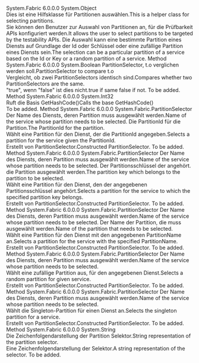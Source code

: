 <Type Name="PartitionSelector" FullName="System.Fabric.PartitionSelector">
  <TypeSignature Language="C#" Value="public class PartitionSelector" />
  <TypeSignature Language="ILAsm" Value=".class public auto ansi serializable beforefieldinit PartitionSelector extends System.Object" />
  <TypeSignature Language="DocId" Value="T:System.Fabric.PartitionSelector" />
  <TypeSignature Language="VB.NET" Value="Public Class PartitionSelector" />
  <TypeSignature Language="F#" Value="type PartitionSelector = class" />
  <AssemblyInfo>
    <AssemblyName>System.Fabric</AssemblyName>
    <AssemblyVersion>6.0.0.0</AssemblyVersion>
  </AssemblyInfo>
  <Base>
    <BaseTypeName>System.Object</BaseTypeName>
  </Base>
  <Interfaces />
  <Docs>
    <summary>
            <span data-ttu-id="92dd8-101">Dies ist eine Hilfsklasse für Partitionen auswählen.</span><span class="sxs-lookup"><span data-stu-id="92dd8-101">This is a helper class for selecting partitions.</span></span> 
            </summary>
    <remarks>
            <span data-ttu-id="92dd8-102">Sie können den Benutzer zur Auswahl von Partitionen an, für die Prüfbarkeit APIs konfiguriert werden.</span><span class="sxs-lookup"><span data-stu-id="92dd8-102">It allows the user to select partitions to be targeted by the testability APIs.</span></span> <span data-ttu-id="92dd8-103">Die Auswahl kann eine bestimmte Partition eines Diensts auf Grundlage der Id oder Schlüssel oder eine zufällige Partition eines Diensts sein.</span><span class="sxs-lookup"><span data-stu-id="92dd8-103">The selection can be a particular partition of a service based on the Id or Key or a random partition of a service.</span></span>
            </remarks>
  </Docs>
  <Members>
    <Member MemberName="Equals">
      <MemberSignature Language="C#" Value="public override bool Equals (object obj);" />
      <MemberSignature Language="ILAsm" Value=".method public hidebysig virtual instance bool Equals(object obj) cil managed" />
      <MemberSignature Language="DocId" Value="M:System.Fabric.PartitionSelector.Equals(System.Object)" />
      <MemberSignature Language="VB.NET" Value="Public Overrides Function Equals (obj As Object) As Boolean" />
      <MemberSignature Language="F#" Value="override this.Equals : obj -&gt; bool" Usage="partitionSelector.Equals obj" />
      <MemberType>Method</MemberType>
      <AssemblyInfo>
        <AssemblyName>System.Fabric</AssemblyName>
        <AssemblyVersion>6.0.0.0</AssemblyVersion>
      </AssemblyInfo>
      <ReturnValue>
        <ReturnType>System.Boolean</ReturnType>
      </ReturnValue>
      <Parameters>
        <Parameter Name="obj" Type="System.Object" />
      </Parameters>
      <Docs>
        <param name="obj"><span data-ttu-id="92dd8-104">PartitionSelector, t.o verglichen werden soll.</span><span class="sxs-lookup"><span data-stu-id="92dd8-104">PartitionSelector to compare t.o</span></span></param>
        <summary>
            <span data-ttu-id="92dd8-105">Vergleicht, ob zwei PartitionSelectors identisch sind.</span><span class="sxs-lookup"><span data-stu-id="92dd8-105">Compares whether two PartitionSelectors are the same.</span></span>
            </summary>
        <returns><span data-ttu-id="92dd8-106">"true", wenn "false" ist dies nicht.</span><span class="sxs-lookup"><span data-stu-id="92dd8-106">true if same false if not.</span></span></returns>
        <remarks>To be added.</remarks>
      </Docs>
    </Member>
    <Member MemberName="GetHashCode">
      <MemberSignature Language="C#" Value="public override int GetHashCode ();" />
      <MemberSignature Language="ILAsm" Value=".method public hidebysig virtual instance int32 GetHashCode() cil managed" />
      <MemberSignature Language="DocId" Value="M:System.Fabric.PartitionSelector.GetHashCode" />
      <MemberSignature Language="VB.NET" Value="Public Overrides Function GetHashCode () As Integer" />
      <MemberSignature Language="F#" Value="override this.GetHashCode : unit -&gt; int" Usage="partitionSelector.GetHashCode " />
      <MemberType>Method</MemberType>
      <AssemblyInfo>
        <AssemblyName>System.Fabric</AssemblyName>
        <AssemblyVersion>6.0.0.0</AssemblyVersion>
      </AssemblyInfo>
      <ReturnValue>
        <ReturnType>System.Int32</ReturnType>
      </ReturnValue>
      <Parameters />
      <Docs>
        <summary>
            <span data-ttu-id="92dd8-107">Ruft die Basis GetHashCode()</span><span class="sxs-lookup"><span data-stu-id="92dd8-107">Calls the base GetHashCode()</span></span>
            </summary>
        <returns />
        <remarks>To be added.</remarks>
      </Docs>
    </Member>
    <Member MemberName="PartitionIdOf">
      <MemberSignature Language="C#" Value="public static System.Fabric.PartitionSelector PartitionIdOf (Uri serviceName, Guid partitionId);" />
      <MemberSignature Language="ILAsm" Value=".method public static hidebysig class System.Fabric.PartitionSelector PartitionIdOf(class System.Uri serviceName, valuetype System.Guid partitionId) cil managed" />
      <MemberSignature Language="DocId" Value="M:System.Fabric.PartitionSelector.PartitionIdOf(System.Uri,System.Guid)" />
      <MemberSignature Language="VB.NET" Value="Public Shared Function PartitionIdOf (serviceName As Uri, partitionId As Guid) As PartitionSelector" />
      <MemberSignature Language="F#" Value="static member PartitionIdOf : Uri * Guid -&gt; System.Fabric.PartitionSelector" Usage="System.Fabric.PartitionSelector.PartitionIdOf (serviceName, partitionId)" />
      <MemberType>Method</MemberType>
      <AssemblyInfo>
        <AssemblyName>System.Fabric</AssemblyName>
        <AssemblyVersion>6.0.0.0</AssemblyVersion>
      </AssemblyInfo>
      <ReturnValue>
        <ReturnType>System.Fabric.PartitionSelector</ReturnType>
      </ReturnValue>
      <Parameters>
        <Parameter Name="serviceName" Type="System.Uri" />
        <Parameter Name="partitionId" Type="System.Guid" />
      </Parameters>
      <Docs>
        <param name="serviceName"><span data-ttu-id="92dd8-108">Der Name des Diensts, deren Partition muss ausgewählt werden.</span><span class="sxs-lookup"><span data-stu-id="92dd8-108">Name of the service whose partition needs to be selected.</span></span></param>
        <param name="partitionId"><span data-ttu-id="92dd8-109">Die PartitionId für die Partition.</span><span class="sxs-lookup"><span data-stu-id="92dd8-109">The PartitionId for the partition.</span></span></param>
        <summary>
            <span data-ttu-id="92dd8-110">Wählt eine Partition für den Dienst, der die PartitionId angegeben.</span><span class="sxs-lookup"><span data-stu-id="92dd8-110">Selects a partition for the service given the PartitionId.</span></span>
            </summary>
        <returns><span data-ttu-id="92dd8-111">Erstellt von PartitionSelector.</span><span class="sxs-lookup"><span data-stu-id="92dd8-111">Constructed PartitionSelector.</span></span></returns>
        <remarks>To be added.</remarks>
      </Docs>
    </Member>
    <Member MemberName="PartitionKeyOf">
      <MemberSignature Language="C#" Value="public static System.Fabric.PartitionSelector PartitionKeyOf (Uri serviceName, long partitionKey);" />
      <MemberSignature Language="ILAsm" Value=".method public static hidebysig class System.Fabric.PartitionSelector PartitionKeyOf(class System.Uri serviceName, int64 partitionKey) cil managed" />
      <MemberSignature Language="DocId" Value="M:System.Fabric.PartitionSelector.PartitionKeyOf(System.Uri,System.Int64)" />
      <MemberSignature Language="VB.NET" Value="Public Shared Function PartitionKeyOf (serviceName As Uri, partitionKey As Long) As PartitionSelector" />
      <MemberSignature Language="F#" Value="static member PartitionKeyOf : Uri * int64 -&gt; System.Fabric.PartitionSelector" Usage="System.Fabric.PartitionSelector.PartitionKeyOf (serviceName, partitionKey)" />
      <MemberType>Method</MemberType>
      <AssemblyInfo>
        <AssemblyName>System.Fabric</AssemblyName>
        <AssemblyVersion>6.0.0.0</AssemblyVersion>
      </AssemblyInfo>
      <ReturnValue>
        <ReturnType>System.Fabric.PartitionSelector</ReturnType>
      </ReturnValue>
      <Parameters>
        <Parameter Name="serviceName" Type="System.Uri" />
        <Parameter Name="partitionKey" Type="System.Int64" />
      </Parameters>
      <Docs>
        <param name="serviceName"><span data-ttu-id="92dd8-112">Der Name des Diensts, deren Partition muss ausgewählt werden.</span><span class="sxs-lookup"><span data-stu-id="92dd8-112">Name of the service whose partition needs to be selected.</span></span></param>
        <param name="partitionKey"><span data-ttu-id="92dd8-113">Der Partitionsschlüssel der angehört. die Partition ausgewählt werden.</span><span class="sxs-lookup"><span data-stu-id="92dd8-113">The partition key which belongs to the partition to be selected.</span></span></param>
        <summary>
            <span data-ttu-id="92dd8-114">Wählt eine Partition für den Dienst, den der angegebenen Partitionsschlüssel angehört.</span><span class="sxs-lookup"><span data-stu-id="92dd8-114">Selects a partition for the service to which the specified partition key belongs.</span></span>
            </summary>
        <returns><span data-ttu-id="92dd8-115">Erstellt von PartitionSelector.</span><span class="sxs-lookup"><span data-stu-id="92dd8-115">Constructed PartitionSelector.</span></span></returns>
        <remarks>To be added.</remarks>
      </Docs>
    </Member>
    <Member MemberName="PartitionKeyOf">
      <MemberSignature Language="C#" Value="public static System.Fabric.PartitionSelector PartitionKeyOf (Uri serviceName, string partitionName);" />
      <MemberSignature Language="ILAsm" Value=".method public static hidebysig class System.Fabric.PartitionSelector PartitionKeyOf(class System.Uri serviceName, string partitionName) cil managed" />
      <MemberSignature Language="DocId" Value="M:System.Fabric.PartitionSelector.PartitionKeyOf(System.Uri,System.String)" />
      <MemberSignature Language="VB.NET" Value="Public Shared Function PartitionKeyOf (serviceName As Uri, partitionName As String) As PartitionSelector" />
      <MemberSignature Language="F#" Value="static member PartitionKeyOf : Uri * string -&gt; System.Fabric.PartitionSelector" Usage="System.Fabric.PartitionSelector.PartitionKeyOf (serviceName, partitionName)" />
      <MemberType>Method</MemberType>
      <AssemblyInfo>
        <AssemblyName>System.Fabric</AssemblyName>
        <AssemblyVersion>6.0.0.0</AssemblyVersion>
      </AssemblyInfo>
      <ReturnValue>
        <ReturnType>System.Fabric.PartitionSelector</ReturnType>
      </ReturnValue>
      <Parameters>
        <Parameter Name="serviceName" Type="System.Uri" />
        <Parameter Name="partitionName" Type="System.String" />
      </Parameters>
      <Docs>
        <param name="serviceName"><span data-ttu-id="92dd8-116">Der Name des Diensts, deren Partition muss ausgewählt werden.</span><span class="sxs-lookup"><span data-stu-id="92dd8-116">Name of the service whose partition needs to be selected.</span></span></param>
        <param name="partitionName"><span data-ttu-id="92dd8-117">Der Name der Partition, die muss ausgewählt werden.</span><span class="sxs-lookup"><span data-stu-id="92dd8-117">Name of the partition that needs to be selected.</span></span></param>
        <summary>
            <span data-ttu-id="92dd8-118">Wählt eine Partition für den Dienst mit den angegebenen PartitionName an.</span><span class="sxs-lookup"><span data-stu-id="92dd8-118">Selects a partition for the service with the specified PartitionName.</span></span>
            </summary>
        <returns><span data-ttu-id="92dd8-119">Erstellt von PartitionSelector.</span><span class="sxs-lookup"><span data-stu-id="92dd8-119">Constructed PartitionSelector.</span></span></returns>
        <remarks>To be added.</remarks>
      </Docs>
    </Member>
    <Member MemberName="RandomOf">
      <MemberSignature Language="C#" Value="public static System.Fabric.PartitionSelector RandomOf (Uri serviceName);" />
      <MemberSignature Language="ILAsm" Value=".method public static hidebysig class System.Fabric.PartitionSelector RandomOf(class System.Uri serviceName) cil managed" />
      <MemberSignature Language="DocId" Value="M:System.Fabric.PartitionSelector.RandomOf(System.Uri)" />
      <MemberSignature Language="VB.NET" Value="Public Shared Function RandomOf (serviceName As Uri) As PartitionSelector" />
      <MemberSignature Language="F#" Value="static member RandomOf : Uri -&gt; System.Fabric.PartitionSelector" Usage="System.Fabric.PartitionSelector.RandomOf serviceName" />
      <MemberType>Method</MemberType>
      <AssemblyInfo>
        <AssemblyName>System.Fabric</AssemblyName>
        <AssemblyVersion>6.0.0.0</AssemblyVersion>
      </AssemblyInfo>
      <ReturnValue>
        <ReturnType>System.Fabric.PartitionSelector</ReturnType>
      </ReturnValue>
      <Parameters>
        <Parameter Name="serviceName" Type="System.Uri" />
      </Parameters>
      <Docs>
        <param name="serviceName"><span data-ttu-id="92dd8-120">Der Name des Diensts, deren Partition muss ausgewählt werden.</span><span class="sxs-lookup"><span data-stu-id="92dd8-120">Name of the service whose partition needs to be selected.</span></span></param>
        <summary>
            <span data-ttu-id="92dd8-121">Wählt eine zufällige Partition aus, für den angegebenen Dienst.</span><span class="sxs-lookup"><span data-stu-id="92dd8-121">Selects a random partition for given service.</span></span>
            </summary>
        <returns><span data-ttu-id="92dd8-122">Erstellt von PartitionSelector.</span><span class="sxs-lookup"><span data-stu-id="92dd8-122">Constructed PartitionSelector.</span></span></returns>
        <remarks>To be added.</remarks>
      </Docs>
    </Member>
    <Member MemberName="SingletonOf">
      <MemberSignature Language="C#" Value="public static System.Fabric.PartitionSelector SingletonOf (Uri serviceName);" />
      <MemberSignature Language="ILAsm" Value=".method public static hidebysig class System.Fabric.PartitionSelector SingletonOf(class System.Uri serviceName) cil managed" />
      <MemberSignature Language="DocId" Value="M:System.Fabric.PartitionSelector.SingletonOf(System.Uri)" />
      <MemberSignature Language="VB.NET" Value="Public Shared Function SingletonOf (serviceName As Uri) As PartitionSelector" />
      <MemberSignature Language="F#" Value="static member SingletonOf : Uri -&gt; System.Fabric.PartitionSelector" Usage="System.Fabric.PartitionSelector.SingletonOf serviceName" />
      <MemberType>Method</MemberType>
      <AssemblyInfo>
        <AssemblyName>System.Fabric</AssemblyName>
        <AssemblyVersion>6.0.0.0</AssemblyVersion>
      </AssemblyInfo>
      <ReturnValue>
        <ReturnType>System.Fabric.PartitionSelector</ReturnType>
      </ReturnValue>
      <Parameters>
        <Parameter Name="serviceName" Type="System.Uri" />
      </Parameters>
      <Docs>
        <param name="serviceName"><span data-ttu-id="92dd8-123">Der Name des Diensts, deren Partition muss ausgewählt werden.</span><span class="sxs-lookup"><span data-stu-id="92dd8-123">Name of the service whose partition needs to be selected.</span></span></param>
        <summary>
            <span data-ttu-id="92dd8-124">Wählt die Singleton-Partition für einen Dienst an.</span><span class="sxs-lookup"><span data-stu-id="92dd8-124">Selects the singleton partition for a service.</span></span>
            </summary>
        <returns><span data-ttu-id="92dd8-125">Erstellt von PartitionSelector.</span><span class="sxs-lookup"><span data-stu-id="92dd8-125">Constructed PartitionSelector.</span></span></returns>
        <remarks>To be added.</remarks>
      </Docs>
    </Member>
    <Member MemberName="ToString">
      <MemberSignature Language="C#" Value="public override string ToString ();" />
      <MemberSignature Language="ILAsm" Value=".method public hidebysig virtual instance string ToString() cil managed" />
      <MemberSignature Language="DocId" Value="M:System.Fabric.PartitionSelector.ToString" />
      <MemberSignature Language="VB.NET" Value="Public Overrides Function ToString () As String" />
      <MemberSignature Language="F#" Value="override this.ToString : unit -&gt; string" Usage="partitionSelector.ToString " />
      <MemberType>Method</MemberType>
      <AssemblyInfo>
        <AssemblyName>System.Fabric</AssemblyName>
        <AssemblyVersion>6.0.0.0</AssemblyVersion>
      </AssemblyInfo>
      <ReturnValue>
        <ReturnType>System.String</ReturnType>
      </ReturnValue>
      <Parameters />
      <Docs>
        <summary>
            <span data-ttu-id="92dd8-126">Die Zeichenfolgendarstellung der Partition Selektor.</span><span class="sxs-lookup"><span data-stu-id="92dd8-126">String representation of the partition selector.</span></span>
            </summary>
        <returns><span data-ttu-id="92dd8-127">Eine Zeichenfolgendarstellung der Selektor.</span><span class="sxs-lookup"><span data-stu-id="92dd8-127">A string representation of the selector.</span></span></returns>
        <remarks>To be added.</remarks>
      </Docs>
    </Member>
  </Members>
</Type>